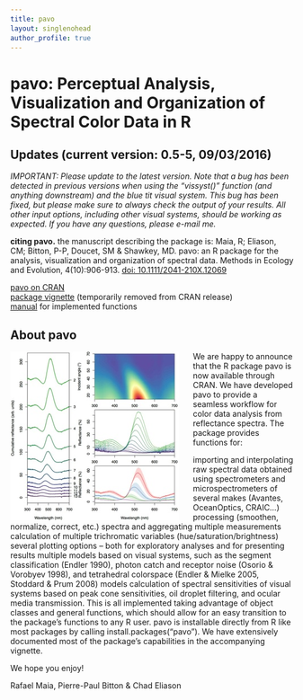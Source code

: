 ```yaml
---
title: pavo
layout: singlenohead
author_profile: true
---
```


# pavo: Perceptual Analysis, Visualization and Organization of Spectral Color Data in R

## Updates (current version: 0.5-5, 09/03/2016)

_IMPORTANT: Please update to the latest version. Note that a bug has been detected in previous versions when using the “vissyst()” function (and anything downstream) and the blue tit visual system. This bug has been fixed, but please make sure to always check the output of your results. All other input options, including other visual systems, should be working as expected. If you have any questions, please e-mail me._

**citing pavo.** the manuscript describing the package is:
Maia, R; Eliason, CM; Bitton, P-P, Doucet, SM & Shawkey, MD. pavo: an R package for the analysis, visualization and organization of spectral data. Methods in Ecology and Evolution, 4(10):906-913. [doi: 10.1111/2041-210X.12069](http://onlinelibrary.wiley.com/doi/10.1111/2041-210X.12069/abstract)

[pavo on CRAN](https://cran.r-project.org/web/packages/pavo/index.html)  
[package vignette](/pdf/pavo.pdf) (temporarily removed from CRAN release)  
[manual](https://cran.r-project.org/web/packages/pavo/pavo.pdf) for implemented functions  

## About pavo

<img align="left" style="padding-right:25px" src="/images/pavoplot.jpg">
We are happy to announce that the R package pavo is now available through CRAN. We have developed pavo to provide a seamless workflow for color data analysis from reflectance spectra. The package provides functions for:

importing and interpolating raw spectral data obtained using spectrometers and microspectrometers of several makes (Avantes, OceanOptics, CRAIC…)
processing (smoothen, normalize, correct, etc.) spectra and aggregating multiple measurements
calculation of multiple trichromatic variables (hue/saturation/brightness)
several plotting options – both for exploratory analyses and for presenting results
multiple models based on visual systems, such as the segment classification (Endler 1990), photon catch and receptor noise (Osorio & Vorobyev 1998), and tetrahedral colorspace (Endler & Mielke 2005, Stoddard & Prum 2008) models
calculation of spectral sensitivities of visual systems based on peak cone sensitivities, oil droplet filtering, and ocular media transmission.
This is all implemented taking advantage of object classes and general functions, which should allow for an easy transition to the package’s functions to any R user. pavo is installable directly from R like most packages by calling install.packages(“pavo”). We have extensively documented most of the package’s capabilities in the accompanying vignette.

We hope you enjoy!

Rafael Maia, Pierre-Paul Bitton & Chad Eliason


